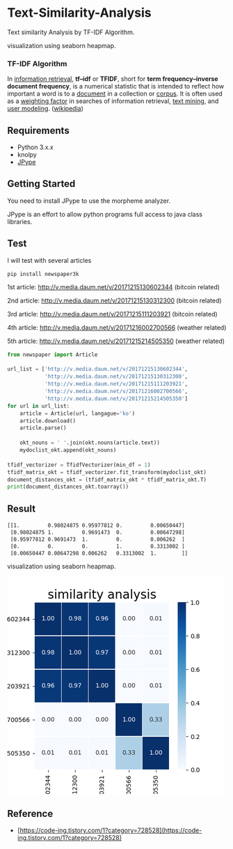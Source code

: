 # Text-Similarity-Analysis

Text similarity Analysis by TF-IDF Algorithm.

visualization using seaborn heapmap.

### TF-IDF Algorithm

In [information retrieval](https://en.wikipedia.org/wiki/Information_retrieval), **tf–idf** or **TFIDF**, short for **term frequency–inverse document frequency**, is a numerical statistic that is intended to reflect how important a word is to a [document](https://en.wikipedia.org/wiki/Document) in a collection or [corpus](https://en.wikipedia.org/wiki/Text_corpus). It is often used as a [weighting factor](https://en.wikipedia.org/wiki/Weighting_factor) in searches of information retrieval, [text mining](https://en.wikipedia.org/wiki/Text_mining), and [user modeling](https://en.wikipedia.org/wiki/User_modeling). ([wikipedia](https://en.wikipedia.org/wiki/Tf%E2%80%93idf))

## Requirements

- Python 3.x.x
- knolpy
- [JPype](http://konlpy-ko.readthedocs.io/ko/v0.4.3/install/#id2)

## Getting Started

You need to install JPype to use the morpheme analyzer.

JPype is an effort to allow python programs full access to java class
libraries. 

## Test

I will test with several articles

```shell
pip install newspaper3k
```

1st article: http://v.media.daum.net/v/20171215130602344 (bitcoin related)

2nd article: http://v.media.daum.net/v/20171215130312300 (bitcoin related)

3rd article: http://v.media.daum.net/v/20171215111203921 (bitcoin related)

4th article: http://v.media.daum.net/v/20171216002700566 (weather related)

5th article: http://v.media.daum.net/v/20171215214505350 (weather related)

```python
from newspaper import Article

url_list = ['http://v.media.daum.net/v/20171215130602344',
            'http://v.media.daum.net/v/20171215130312300',
            'http://v.media.daum.net/v/20171215111203921',
            'http://v.media.daum.net/v/20171216002700566',
            'http://v.media.daum.net/v/20171215214505350']
for url in url_list:
    article = Article(url, langague='ko')
    article.download()
    article.parse()

    okt_nouns = ' '.join(okt.nouns(article.text))
    mydoclist_okt.append(okt_nouns)
    
tfidf_vectorizer = TfidfVectorizer(min_df = 1)
tfidf_matrix_okt = tfidf_vectorizer.fit_transform(mydoclist_okt)
document_distances_okt = (tfidf_matrix_okt * tfidf_matrix_okt.T)
print(document_distances_okt.toarray())
```

## Result

```shell
[[1.         0.98024875 0.95977812 0.         0.00650447]
 [0.98024875 1.         0.9691473  0.         0.00647298]
 [0.95977812 0.9691473  1.         0.         0.006262  ]
 [0.         0.         0.         1.         0.3313002 ]
 [0.00650447 0.00647298 0.006262   0.3313002  1.        ]]
```

visualization using seaborn heapmap.

<img src="./resource/result.png"/>

## Reference

* [https://code-ing.tistory.com/1?category=728528](https://code-ing.tistory.com/1?category=728528)
